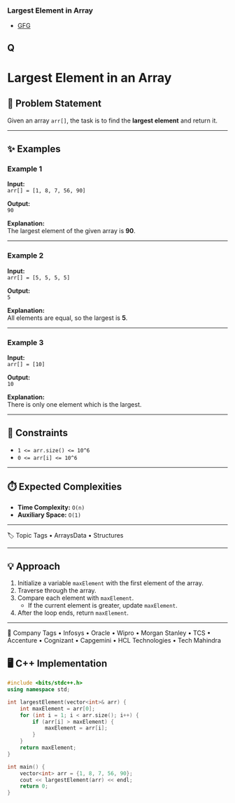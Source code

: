 ### Largest Element in Array

- [GFG](https://www.geeksforgeeks.org/problems/largest-element-in-array4009/1)


## Q

# Largest Element in an Array

## 📌 Problem Statement
Given an array `arr[]`, the task is to find the **largest element** and return it.

---

## ✨ Examples

### Example 1
**Input:**  
`arr[] = [1, 8, 7, 56, 90]`  

**Output:**  
`90`  

**Explanation:**  
The largest element of the given array is **90**.

---

### Example 2
**Input:**  
`arr[] = [5, 5, 5, 5]`  

**Output:**  
`5`  

**Explanation:**  
All elements are equal, so the largest is **5**.

---

### Example 3
**Input:**  
`arr[] = [10]`  

**Output:**  
`10`  

**Explanation:**  
There is only one element which is the largest.

---

## 🎯 Constraints
- `1 <= arr.size() <= 10^6`  
- `0 <= arr[i] <= 10^6`

---

## ⏱️ Expected Complexities
- **Time Complexity:** `O(n)`  
- **Auxiliary Space:** `O(1)`

---

🏷️ Topic Tags
	•	ArraysData
	•	Structures

---

## 💡 Approach
1. Initialize a variable `maxElement` with the first element of the array.  
2. Traverse through the array.  
3. Compare each element with `maxElement`.  
   - If the current element is greater, update `maxElement`.  
4. After the loop ends, return `maxElement`.

---

🏢 Company Tags
	•	Infosys
	•	Oracle
	•	Wipro
	•	Morgan Stanley
	•	TCS
	•	Accenture
	•	Cognizant
	•	Capgemini
	•	HCL Technologies
	•	Tech Mahindra

## 🖥️ C++ Implementation

```cpp
#include <bits/stdc++.h>
using namespace std;

int largestElement(vector<int>& arr) {
    int maxElement = arr[0];
    for (int i = 1; i < arr.size(); i++) {
        if (arr[i] > maxElement) {
            maxElement = arr[i];
        }
    }
    return maxElement;
}

int main() {
    vector<int> arr = {1, 8, 7, 56, 90};
    cout << largestElement(arr) << endl;
    return 0;
}
```